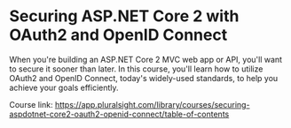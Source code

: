 # Securing ASP.NET Core 2 with OAuth2 and OpenID Connect

When you're building an ASP.NET Core 2 MVC web app or API, you'll want to secure it sooner than later. In this course, you'll learn how to utilize OAuth2 and OpenID Connect, today's widely-used standards, to help you achieve your goals efficiently.

Course link: <https://app.pluralsight.com/library/courses/securing-aspdotnet-core2-oauth2-openid-connect/table-of-contents>
